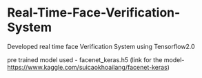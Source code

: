 # Real-Time-Face-Verification-System
Developed real time face Verification System using Tensorflow2.0

pre trained model used - facenet_keras.h5 
(link for the model- https://www.kaggle.com/suicaokhoailang/facenet-keras)
